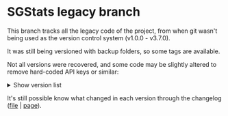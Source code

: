 # SGStats legacy branch
This branch tracks all the legacy code of the project, from when
git wasn't being used as the version control system 
(v1.0.0 - v3.7.0).

It was still being versioned with backup folders, so some tags are available.

Not all versions were recovered, and some code may be 
slightly altered to remove hard-coded API keys or similar:

<details>

  <summary>Show version list</summary>

- [v3.7.0](https://github.com/g-otn/SGStats/tree/v3.7.0)
- [v3.6.2](https://github.com/g-otn/SGStats/tree/v3.6.2)
- *v3.6.1*
- *v3.6.0*
- *v3.5.10*
- [v3.5.9](https://github.com/g-otn/SGStats/tree/v3.5.9)
- [v3.5.8](https://github.com/g-otn/SGStats/tree/v3.5.8)
- *v3.5.7*
- *v3.5.6*
- [v3.5.5](https://github.com/g-otn/SGStats/tree/v3.5.5)
- *v3.5.4*
- [v3.5.3](https://github.com/g-otn/SGStats/tree/v3.5.3)
- *v3.5.2*
- *v3.5.1*
- *v3.5.0*
- *v3.4.3*
- [v3.4.2](https://github.com/g-otn/SGStats/tree/v3.4.2)
- [v3.4.1](https://github.com/g-otn/SGStats/tree/v3.4.1)
- [v3.4.0](https://github.com/g-otn/SGStats/tree/v3.4.0)
- *v3.3.2*
- [v3.3.1](https://github.com/g-otn/SGStats/tree/v3.3.1)
- [v3.3.0](https://github.com/g-otn/SGStats/tree/v3.3.0)
- [v3.2.0](https://github.com/g-otn/SGStats/tree/v3.2.0)
- *v3.1.0*
- [v3.0.1](https://github.com/g-otn/SGStats/tree/v3.0.1)
- [**v3.0.0**](https://github.com/g-otn/SGStats/tree/v3.0.0)
- [v2.9.0](https://github.com/g-otn/SGStats/tree/v2.9.0)
- [v2.8.5](https://github.com/g-otn/SGStats/tree/v2.8.5)
- [v2.8.4](https://github.com/g-otn/SGStats/tree/v2.8.4)
- *v2.8.3*
- [v2.8.2](https://github.com/g-otn/SGStats/tree/v2.8.2)
- [v2.8.1](https://github.com/g-otn/SGStats/tree/v2.8.1)
- [v2.8.0](https://github.com/g-otn/SGStats/tree/v2.8.0)
- [v2.7.1](https://github.com/g-otn/SGStats/tree/v2.7.1)
- [v2.7.0](https://github.com/g-otn/SGStats/tree/v2.7.0)
- *v2.6.0*
- [v2.5.0](https://github.com/g-otn/SGStats/tree/v2.5.0)
- [v2.4.2](https://github.com/g-otn/SGStats/tree/v2.4.2)
- [v2.4.1](https://github.com/g-otn/SGStats/tree/v2.4.1)
- *v2.4.0*
- [v2.3.2](https://github.com/g-otn/SGStats/tree/v2.3.2)
- *v2.3.1*
- *v2.3.0*
- *v2.2.0*
- [v2.1.0](https://github.com/g-otn/SGStats/tree/v2.1.0)
- [v2.0.1](https://github.com/g-otn/SGStats/tree/v2.0.1)
- [**v2.0.0**](https://github.com/g-otn/SGStats/tree/v2.0.0)
- [v1.4.0](https://github.com/g-otn/SGStats/tree/v1.4.0)
- [v1.3.1](https://github.com/g-otn/SGStats/tree/v1.3.1)
- [v1.3.0](https://github.com/g-otn/SGStats/tree/v1.3.0)
- [v1.2.1](https://github.com/g-otn/SGStats/tree/v1.2.1)
- [v1.2.0](https://github.com/g-otn/SGStats/tree/v1.2.0)
- *v1.1.1*
- [v1.1.0](https://github.com/g-otn/SGStats/tree/v1.1.0)
- [**v1.0.0**](https://github.com/g-otn/SGStats/tree/v1.0.0)

</details>


It's still possible know what changed in each version through the changelog 
([file](https://github.com/g-otn/SGStats/blob/master/server/public/index.html) | [page](https://sgstats.glitch.me/)).
